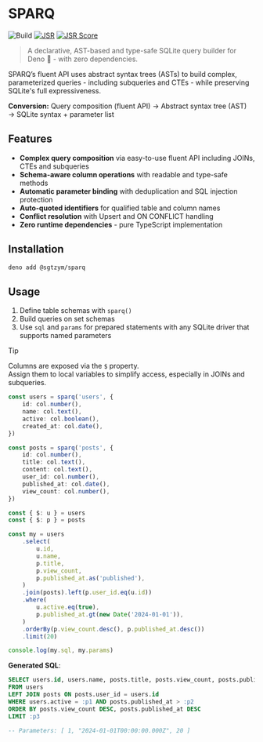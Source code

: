 # SPARQ

![Build](https://github.com/sgtzym/sparq/actions/workflows/build.yml/badge.svg)
[![JSR](https://jsr.io/badges/@sgtzym/sparq)](https://jsr.io/@sgtzym/sparq)
[![JSR Score](https://jsr.io/badges/@sgtzym/sparq/score)](https://jsr.io/@sgtzym/sparq)

> A declarative, AST-based and type-safe SQLite query builder for Deno 🦕 - with zero dependencies.

SPARQ’s fluent API uses abstract syntax trees (ASTs) to build complex, parameterized queries - including subqueries and CTEs - while preserving SQLite's full expressiveness.

**Conversion:** Query composition (fluent API) → Abstract syntax tree (AST) → SQLite syntax + parameter list

## Features

- **Complex query composition** via easy-to-use fluent API including JOINs, CTEs and subqueries
- **Schema-aware column operations** with readable and type-safe methods
- **Automatic parameter binding** with deduplication and SQL injection protection
- **Auto-quoted identifiers** for qualified table and column names
- **Conflict resolution** with Upsert and ON CONFLICT handling
- **Zero runtime dependencies** - pure TypeScript implementation

## Installation

```bash
deno add @sgtzym/sparq
```

## Usage

1. Define table schemas with `sparq()`
2. Build queries on set schemas
3. Use `sql` and `params` for prepared statements with any SQLite driver that supports named parameters

> [!TIP]
> Columns are exposed via the `$` property.  
> Assign them to local variables to simplify access, especially in JOINs and subqueries.

```ts
const users = sparq('users', {
    id: col.number(),
    name: col.text(),
    active: col.boolean(),
    created_at: col.date(),
})

const posts = sparq('posts', {
    id: col.number(),
    title: col.text(),
    content: col.text(),
    user_id: col.number(),
    published_at: col.date(),
    view_count: col.number(),
})

const { $: u } = users
const { $: p } = posts

const my = users
    .select(
        u.id,
        u.name,
        p.title,
        p.view_count,
        p.published_at.as('published'),
    )
    .join(posts).left(p.user_id.eq(u.id))
    .where(
        u.active.eq(true),
        p.published_at.gt(new Date('2024-01-01')),
    )
    .orderBy(p.view_count.desc(), p.published_at.desc())
    .limit(20)

console.log(my.sql, my.params)
```

**Generated SQL**:

```sql
SELECT users.id, users.name, posts.title, posts.view_count, posts.published_at AS published
FROM users
LEFT JOIN posts ON posts.user_id = users.id
WHERE users.active = :p1 AND posts.published_at > :p2
ORDER BY posts.view_count DESC, posts.published_at DESC
LIMIT :p3

-- Parameters: [ 1, "2024-01-01T00:00:00.000Z", 20 ]
```
